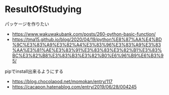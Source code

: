 # ResultOfStudying
パッケージを作りたい
- https://www.wakuwakubank.com/posts/260-python-basic-function/
- https://tma15.github.io/blog/2020/04/19/python%E8%87%AA%E4%BD%9C%E3%83%A9%E3%82%A4%E3%83%96%E3%83%A9%E3%83%AA%E3%81%AE%E3%83%91%E3%83%83%E3%82%B1%E3%83%BC%E3%82%B8%E3%83%B3%E3%82%B0%E6%96%B9%E6%B3%95/

pipでinstall出来るようにする
- https://blog.chocolapod.net/momokan/entry/117
- https://cacapon.hatenablog.com/entry/2019/06/28/004245
